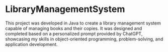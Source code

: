 # LibraryManagementSystem
This project was developed in Java to create a library management system capable of managing books and their copies. It was designed and completed based on a personalized prompt provided by ChatGPT, showcasing my skills in object-oriented programming, problem-solving, and application development.
